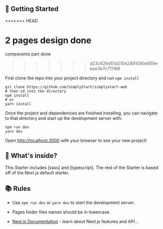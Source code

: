 ## 🚀 Getting Started


<<<<<<< HEAD

2 pages design done
=======
components part done
>>>>>>> d23c626d51d210e2491090e959eeee3b7c711168

First clone the repo into your project directory and run `npm install`
<!-- desining pages done -->

```
git clone https://github.com/SimplyStart/simplystart-web
# then cd into the directory
npm install
# or
yarn install
```

Once the project and dependencies are finished installing, you can navigate to that directory and start up the development server with:

```
npm run dev
yarn dev
```

Open [http://localhost:3000](http://localhost:3000) with your browser to see your new project!

## 🧐 What's inside?

This Starter includes [sass] and [typescript].
The rest of the Starter is based off of the Next.js default starter.

## 📚 Rules

- Use `npm run dev` or `yarn dev` to start the development server.
- Pages folder files names should be in lowercase.

- [Next.js Documentation](https://nextjs.org/docs) - learn about Next.js features and API...
